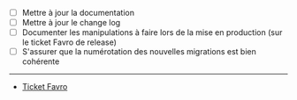 <!--
  Décrivez brièvement l'objectif de votre pull request.
  La liste ci-dessous comporte des éléments importants à garder en tête pour chaque PR.
  Pensez à ajouter le lien du ticket Favro correspondant.
-->

- [ ] Mettre à jour la documentation
- [ ] Mettre à jour le change log
- [ ] Documenter les manipulations à faire lors de la mise en production (sur le ticket Favro de release)
- [ ] S'assurer que la numérotation des nouvelles migrations est bien cohérente
---

- [Ticket Favro]()
